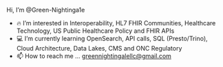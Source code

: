 Hi, I’m @Green-Nightinga1e
- 🔥 I’m interested in Interoperability, HL7 FHIR Communities, Healthcare Technology, US Public Healthcare Policy and FHIR APIs
- 💻 I’m currently learning OpenSearch, API calls, SQL (Presto/Trino), Cloud Architecture, Data Lakes, CMS and ONC Regulatory 
- 📫 How to reach me ... greennightingalellc@gmail.com   

<!---
Green-Nightinga1e/Green-Nightinga1e is a ✨ special ✨ repository because its `README.md` (this file) appears on your GitHub profile.
You can click the Preview link to take a look at your changes.
--->
